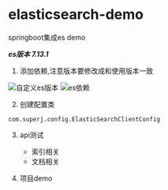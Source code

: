 # elasticsearch-demo
springboot集成es demo

***es版本 7.13.1***

1. 添加依赖,注意版本要修改成和使用版本一致

![自定义es版本](https://gitee.com/superjishere/images/raw/master/img/20210614141635.png)
![es依赖](https://gitee.com/superjishere/images/raw/master/img/20210614150535.png)

2. 创建配置类 

`com.superj.config.ElasticSearchClientConfig`

3. api测试
    
    - 索引相关
    - 文档相关
    
4. 项目demo